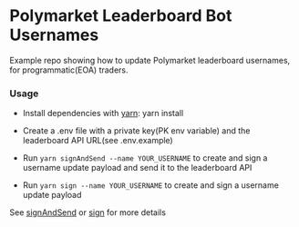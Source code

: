 # Polymarket Leaderboard Bot Usernames

Example repo showing how to update Polymarket leaderboard usernames, for programmatic(EOA) traders.

### Usage

- Install dependencies with [yarn](https://yarnpkg.com/): yarn install

- Create a .env file with a private key(PK env variable) and the leaderboard API URL(see .env.example)

- Run `yarn signAndSend --name YOUR_USERNAME` to create and sign a username update payload and send it to the leaderboard API

- Run `yarn sign --name YOUR_USERNAME` to create and sign a username update payload



See [signAndSend](./src/signAndSend.ts) or [sign](./src/sign.ts) for more details
